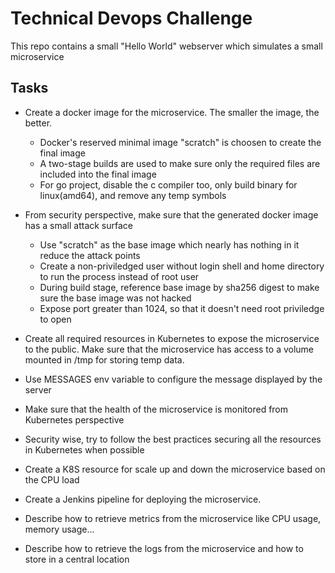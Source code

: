 

# Technical Devops Challenge

This repo contains a small "Hello World" webserver which simulates a small microservice

## Tasks


 - Create a docker image for the microservice. The smaller the image, the better.  
    + Docker's reserved minimal image "scratch" is choosen to create the final image  
    + A two-stage builds are used to make sure only the required files are included into the final image
    + For go project, disable the c compiler too, only build binary for linux(amd64), and remove any temp symbols

 - From security perspective, make sure that the generated docker image has a small attack surface  
    + Use "scratch" as the base image which nearly has nothing in it reduce the attack points
    + Create a non-priviledged user without login shell and home directory to run the process instead of root user
    + During build stage, reference base image by sha256 digest to make sure the base image was not hacked
    + Expose port greater than 1024, so that it doesn't need root priviledge to open
  
 - Create all required resources in Kubernetes to expose the microservice to the public. Make sure that the microservice has access to a volume mounted in /tmp for storing temp data.
 - Use MESSAGES env variable to configure the message displayed by the server
 - Make sure that the health of the microservice is monitored from Kubernetes perspective
 - Security wise, try to follow the best practices securing all the resources in Kubernetes when possible
 - Create a K8S resource for scale up and down the microservice based on the CPU load
 - Create a Jenkins pipeline for deploying the microservice.
 - Describe how to retrieve metrics from the microservice like CPU usage, memory usage...
 - Describe how to retrieve the logs from the microservice and how to store in a central location
